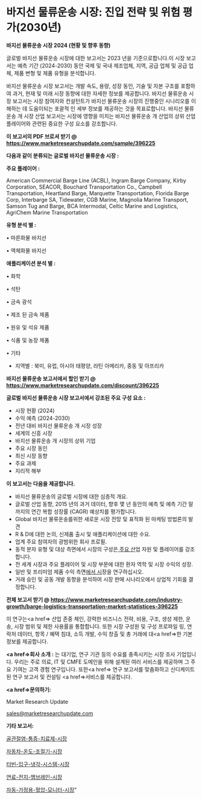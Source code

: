 # 바지선 물류운송 시장: 진입 전략 및 위험 평가(2030년)

<strong>바지선 물류운송 시장 2024 (현황 및 향후 동향)</strong>

글로벌 바지선 물류운송 시장에 대한 보고서는 2023 년을 기준으로합니다.이 시장 보고서는 예측 기간 (2024-2030) 동안 국제 및 국내 제조업체, 지역, 공급 업체 및 공급 업체, 제품 변형 및 제품 유형을 분석합니다.

바지선 물류운송 시장 보고서는 개발 속도, 용량, 성장 동인, 기술 및 자본 구조를 포함하여 과거, 현재 및 미래 시장 동향에 대한 자세한 정보를 제공합니다. 바지선 물류운송 시장 보고서는 시장 참여자와 컨설턴트가 바지선 물류운송 시장의 진행중인 시나리오를 이해하는 데 도움이되는 포괄적 인 세부 정보를 제공하는 것을 목표로합니다. 바지선 물류운송 개 시장 산업 보고서는 시장에 영향을 미치는 바지선 물류운송 개 산업의 상위 산업 플레이어와 관련된 중요한 구성 요소를 강조합니다.



<strong>이 보고서의 PDF 브로셔 받기 @ <a href=https://www.marketresearchupdate.com/sample/396225>https://www.marketresearchupdate.com/sample/396225</a></strong>



<strong>다음과 같이 분류되는 글로벌 바지선 물류운송 시장 :</strong>



<strong>주요 플레이어 :</strong>

American Commercial Barge Line (ACBL), Ingram Barge Company, Kirby Corporation, SEACOR, Bouchard Transportation Co., Campbell Transportation, Heartland Barge, Marquette Transportation, Florida Barge Corp, Interbarge SA, Tidewater, CGB Marine, Magnolia Marine Transport, Samson Tug and Barge, BCA Intermodal, Celtic Marine and Logistics, AgriChem Marine Transportation



<strong>유형 분석 별 :</strong>

• 마른화물 바지선

• 액체화물 바지선



<strong>애플리케이션 분석 별 :</strong>

• 화학

• 석탄

• 금속 광석

• 제조 된 금속 제품

• 원유 및 석유 제품

• 식품 및 농장 제품

• 기타

<ul>
  <li>지역별 : 북미, 유럽, 아시아 태평양, 라틴 아메리카, 중동 및 아프리카</li>
</ul>


<strong>바지선 물류운송 보고서에서 할인 받기 @ <a href=https://www.marketresearchupdate.com/discount/396225>https://www.marketresearchupdate.com/discount/396225</a></strong>



<strong>글로벌 바지선 물류운송 시장 보고서에서 강조된 주요 구성 요소 :</strong>
<ul>
  <li>시장 현황 (2024)</li>
  <li>수익 예측 (2024-2030)</li>
  <li>전년 대비 바지선 물류운송 개 시장 성장</li>
  <li>세계의 신흥 시장</li>
  <li>바지선 물류운송 개 시장의 상위 기업</li>
  <li>주요 시장 동인</li>
  <li>최신 시장 동향</li>
  <li>주요 과제</li>
  <li>지리적 해부</li>
</ul>


<strong>이 보고서는 다음을 제공합니다.</strong>
<ul>
  <li>바지선 물류운송의 글로벌 시장에 대한 심층적 개요.</li>
  <li>글로벌 산업 동향, 2015 년의 과거 데이터, 향후 몇 년 동안의 예측 및 예측 기간 말까지의 연간 복합 성장률 (CAGR) 예상치를 평가합니다.</li>
  <li>Global 바지선 물류운송를위한 새로운 시장 전망 및 표적화 된 마케팅 방법론의 발견</li>
  <li>R &amp; D에 대한 논의, 신제품 출시 및 애플리케이션에 대한 수요.</li>
  <li>업계 주요 참여자의 광범위한 회사 프로필.</li>
  <li>동적 분자 유형 및 대상 측면에서 시장의 구성은<a href=> 주요 산</a>업 자원 및 플레이어를 강조합니다.</li>
  <li>전 세계 시장과 주요 플레이어 및 시장 부문에 대한 환자 역학 및 시장 수익의 성장.</li>
  <li>일반 및 프리미엄 제품 수익 측면<a href=>에서 시</a>장을 연구하십시오.</li>
  <li>거래 승인 및 공동 개발 동향을 분석하여 시장 판매 시나리오에서 상업적 기회를 결정합니다.</li>
</ul>



<strong>전체 보고서 받기 @ <a href=https://www.marketresearchupdate.com/industry-growth/barge-logistics-transportation-market-statistices-396225>https://www.marketresearchupdate.com/industry-growth/barge-logistics-transportation-market-statistices-396225</a></strong>

이 연구는<a href=> 산업 존중</a> 체인, 강력한 비즈니스 전략, 비용, 구조, 생성 제한, 운송, 시장 범위 및 제한 사용률을 통합합니다. 또한 시장 구성원 및 구성 프로파일 링, 연락처 데이터, 항목 / 혜택 침대, 소득 개발, 수익 창출 및 총 거래에 대<a href=>한 기본 </a>정보를 제공합니다.



<strong><a href=>회사 소</a>개 :</strong>
는 대기업, 연구 기관 등의 수요를 충족시키는 시장 조사 기업입니다. 우리는 주로 의료, IT 및 CMFE 도메인을 위해 설계된 여러 서비스를 제공하며 그 주요 기여는 고객 경험 연구입니다. 또한<a href=> 연구 보</a>고서를 맞춤화하고 신디케이트 된 연구 보고서 및 컨설팅 <a href=>서비스</a>를 제공합니다.



<strong><a href=>문의하기:</a></strong>

Market Research Update

sales@marketresearchupdate.com



<strong>기타 보고서:</strong>

<a href=https://www.linkedin.com/pulse/골관절염-통증-치료제-시장-동향-및-성장-전망-survey-spotlight-pro-24-analysis/>골관절염-통증-치료제-시장</a>

<a href=https://www.linkedin.com/pulse/자동차-온도-조절기-시장-경쟁-분석-및-성장-잠재력-2029-56unf/>자동차-온도-조절기-시장</a>

<a href=https://www.linkedin.com/pulse/터빈-입구-냉각-시스템-시장-경쟁-분석-및-성장-잠재력-2029-ppxzf/>터빈-입구-냉각-시스템-시장</a>

<a href=https://www.linkedin.com/pulse/연료-전지-멤브레인-시장-현재-및-미래-성장-2030-trend-tracking-tips-360-analysis-nvf5f/>연료-전지-멤브레인-시장</a>

<a href=https://www.linkedin.com/pulse/자동-가정용-혈압-모니터-시장-진입-전략-및-위험-평가2029년-isdailynews-klznf/>자동-가정용-혈압-모니터-시장</a>"
